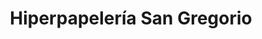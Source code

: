 ---
title: "Hiperpapelería San Gregorio"
url: /sonseca/hiperpapeleria-san-gregorio/
shop: material de oficina
---